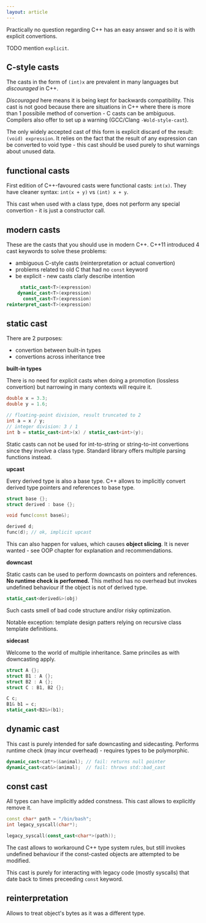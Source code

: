 ```yaml
---
layout: article
---
```


Practically no question regarding C++ has an easy answer and so it is with explicit convertions.

TODO mention `explicit`.

## C-style casts

The casts in the form of `(int)x` are prevalent in many languages but *discouraged* in C++.

*Discouraged* here means it is being kept for backwards compatibility. This cast is not good because there are situations in C++ where there is more than 1 possibile method of convertion - C casts can be ambiguous. Compilers also offer to set up a warning (GCC/Clang `-Wold-style-cast`).

The only widely accepted cast of this form is explicit discard of the result: `(void) expression`. It relies on the fact that the result of any expression can be converted to void type - this cast should be used purely to shut warnings about unused data.

## functional casts

First edition of C++-favoured casts were functional casts: `int(x)`. They have cleaner syntax: `int(x + y)` vs `(int) x + y`.

This cast when used with a class type, does not perform any special convertion - it is just a constructor call.

## modern casts

These are the casts that you should use in modern C++. C++11 introduced 4 cast keywords to solve these problems:

- ambiguous C-style casts (reinterpretation or actual convertion)
- problems related to old C that had no `const` keyword
- be explicit - new casts clarly describe intention

```c++
     static_cast<T>(expression)
    dynamic_cast<T>(expression)
      const_cast<T>(expression)
reinterpret_cast<T>(expression)
```

## static cast

There are 2 purposes:

- convertion between built-in types
- convertions across inheritance tree

**built-in types**

There is no need for explicit casts when doing a promotion (lossless convertion) but narrowing in many contexts will require it.

```c++
double x = 3.3;
double y = 1.6;

// floating-point division, result truncated to 2
int a = x / y;
// integer division: 3 / 1
int b = static_cast<int>(x) / static_cast<int>(y);
```

Static casts can not be used for int-to-string or string-to-int convertions since they involve a class type. Standard library offers multiple parsing functions instead.

**upcast**

Every derived type is also a base type. C++ allows to implicitly convert derived type pointers and references to base type.

```c++
struct base {};
struct derived : base {};

void func(const base&);

derived d;
func(d); // ok, implicit upcast
```

This can also happen for values, which causes **object slicing**. It is never wanted - see OOP chapter for explanation and recommendations.

**downcast**

Static casts can be used to perform downcasts on pointers and references. **No runtime check is performed.** This method has no overhead but invokes undefined behaviour if the object is not of derived type.

```c++
static_cast<derived&>(obj)
```

Such casts smell of bad code structure and/or risky optimization.

Notable exception: template design patters relying on recursive class template definitions.

**sidecast**

Welcome to the world of multiple inheritance. Same princiles as with downcasting apply.

```c++
struct A {};
struct B1 : A {};
struct B2 : A {};
struct C : B1, B2 {};

C c;
B1& b1 = c;
static_cast<B2&>(b1);
```

## dynamic cast

This cast is purely intended for safe downcasting and sidecasting. Performs runtime check (may incur overhead) - requires types to be polymorphic.

```c++
dynamic_cast<cat*>(&animal); // fail: returns null pointer
dynamic_cast<cat&>(animal);  // fail: throws std::bad_cast
```

## const cast

All types can have implicitly added constness. This cast allows to explicitly remove it.

```c++
const char* path = "/bin/bash";
int legacy_syscall(char*);

legacy_syscall(const_cast<char*>(path));
```

The cast allows to workaround C++ type system rules, but still invokes undefined behaviour if the const-casted objects are attempted to be modified.

This cast is purely for interacting with legacy code (mostly syscalls) that date back to times preceeding `const` keyword.

## reinterpretation

Allows to treat object's bytes as it was a different type.
